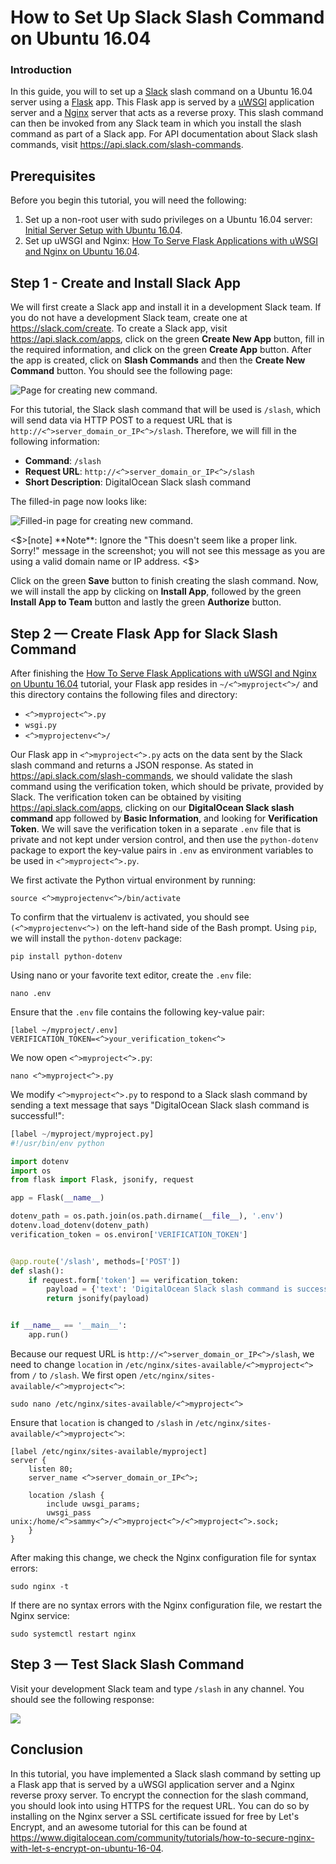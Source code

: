 # How to Set Up Slack Slash Command on Ubuntu 16.04

### Introduction

In this guide, you will to set up a [Slack](https://slack.com/) slash command on a Ubuntu 16.04 server using a [Flask](http://flask.pocoo.org/) app. This Flask app is served by a [uWSGI](https://uwsgi-docs.readthedocs.io/en/latest/) application server and a [Nginx](https://nginx.org/) server that acts as a reverse proxy. This slash command can then be invoked from any Slack team in which you install the slash command as part of a Slack app. For API documentation about Slack slash commands, visit https://api.slack.com/slash-commands.

## Prerequisites

Before you begin this tutorial, you will need the following:

1. Set up a non-root user with sudo privileges on a Ubuntu 16.04 server: [Initial Server Setup with Ubuntu 16.04](https://www.digitalocean.com/community/tutorials/initial-server-setup-with-ubuntu-16-04).
2. Set up uWSGI and Nginx: [How To Serve Flask Applications with uWSGI and Nginx on Ubuntu 16.04](https://www.digitalocean.com/community/tutorials/how-to-serve-flask-applications-with-uwsgi-and-nginx-on-ubuntu-16-04).

## Step 1 - Create and Install Slack App

We will first create a Slack app and install it in a development Slack team. If you do not have a development Slack team, create one at https://slack.com/create. To create a Slack app, visit https://api.slack.com/apps, click on the green **Create New App** button, fill in the required information, and click on the green **Create App** button. After the app is created, click on **Slash Commands** and then the **Create New Command** button. You should see the following page:

![Page for creating new command.](https://i.imgur.com/78vbP8z.png)

For this tutorial, the Slack slash command that will be used is `/slash`, which will send data via HTTP POST to a request URL that is `http://<^>server_domain_or_IP<^>/slash`. Therefore, we will fill in the following information:

- **Command**: `/slash`
- **Request URL**: `http://<^>server_domain_or_IP<^>/slash`
- **Short Description**: DigitalOcean Slack slash command

The filled-in page now looks like:

![Filled-in page for creating new command.](https://i.imgur.com/5NEcWb1.png)

<$>[note]
**Note**: Ignore the "This doesn't seem like a proper link. Sorry!" message in the screenshot; you will not see this message as you are using a valid domain name or IP address.
<$>

Click on the green **Save** button to finish creating the slash command. Now, we will install the app by clicking on **Install App**, followed by the green **Install App to Team** button and lastly the green **Authorize** button.

## Step 2 — Create Flask App for Slack Slash Command

After finishing the [How To Serve Flask Applications with uWSGI and Nginx on Ubuntu 16.04](https://www.digitalocean.com/community/tutorials/how-to-serve-flask-applications-with-uwsgi-and-nginx-on-ubuntu-16-04) tutorial, your Flask app resides in `~/<^>myproject<^>/` and this directory contains the following files and directory:
  - `<^>myproject<^>.py`
  - `wsgi.py`
  - `<^>myprojectenv<^>/`

Our Flask app in `<^>myproject<^>.py` acts on the data sent by the Slack slash command and returns a JSON response. As stated in https://api.slack.com/slash-commands, we should validate the slash command using the verification token, which should be private, provided by Slack. The verification token can be obtained by visiting https://api.slack.com/apps, clicking on our **DigitalOcean Slack slash command** app followed by **Basic Information**, and looking for **Verification Token**. We will save the verification token in a separate `.env` file that is private and not kept under version control, and then use the `python-dotenv` package to export the key-value pairs in `.env` as environment variables to be used in `<^>myproject<^>.py`.

We first activate the Python virtual environment by running:

```command
source <^>myprojectenv<^>/bin/activate
```

To confirm that the virtualenv is activated, you should see `(<^>myprojectenv<^>)` on the left-hand side of the Bash prompt. Using `pip`, we will install the `python-dotenv` package:

```command
pip install python-dotenv
```

Using nano or your favorite text editor, create the `.env` file:

```command
nano .env
```

Ensure that the `.env` file contains the following key-value pair:

```
[label ~/myproject/.env]
VERIFICATION_TOKEN=<^>your_verification_token<^>
```

We now open `<^>myproject<^>.py`:

```command
nano <^>myproject<^>.py
```

We modify `<^>myproject<^>.py` to respond to a Slack slash command by sending a text message that says "DigitalOcean Slack slash command is successful!":

```python
[label ~/myproject/myproject.py]
#!/usr/bin/env python

import dotenv
import os
from flask import Flask, jsonify, request

app = Flask(__name__)

dotenv_path = os.path.join(os.path.dirname(__file__), '.env')
dotenv.load_dotenv(dotenv_path)
verification_token = os.environ['VERIFICATION_TOKEN']


@app.route('/slash', methods=['POST'])
def slash():
    if request.form['token'] == verification_token:
        payload = {'text': 'DigitalOcean Slack slash command is successful!'}
        return jsonify(payload)


if __name__ == '__main__':
    app.run()
```

Because our request URL is `http://<^>server_domain_or_IP<^>/slash`, we need to change `location` in `/etc/nginx/sites-available/<^>myproject<^>` from `/` to `/slash`. We first open `/etc/nginx/sites-available/<^>myproject<^>`:

```command
sudo nano /etc/nginx/sites-available/<^>myproject<^>
```

Ensure that `location` is changed to `/slash` in `/etc/nginx/sites-available/<^>myproject<^>`:

```nginx
[label /etc/nginx/sites-available/myproject]
server {
    listen 80;
    server_name <^>server_domain_or_IP<^>;

    location /slash {
        include uwsgi_params;
        uwsgi_pass unix:/home/<^>sammy<^>/<^>myproject<^>/<^>myproject<^>.sock;
    }
}
```

After making this change, we check the Nginx configuration file for syntax errors:
```command
sudo nginx -t
```

If there are no syntax errors with the Nginx configuration file, we restart the Nginx service:

```command
sudo systemctl restart nginx
```

## Step 3 — Test Slack Slash Command

Visit your development Slack team and type `/slash` in any channel. You should see the following response:

![](https://i.imgur.com/TiHgJer.png)

## Conclusion

In this tutorial, you have implemented a Slack slash command by setting up a Flask app that is served by a uWSGI application server and a Nginx reverse proxy server. To encrypt the connection for the slash command, you should look into using HTTPS for the request URL. You can do so by installing on the Nginx server a SSL certificate issued for free by Let's Encrypt, and an awesome tutorial for this can be found at https://www.digitalocean.com/community/tutorials/how-to-secure-nginx-with-let-s-encrypt-on-ubuntu-16-04.

